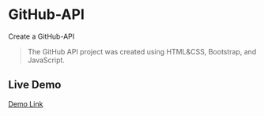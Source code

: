 # GitHub-API
Create a GitHub-API
>The GitHub API project was created using HTML&CSS, Bootstrap, and JavaScript. 

## Live Demo

[Demo Link](https://raw.githack.com/MinaSoftwareEng/GitHub-API/main/index.html)
